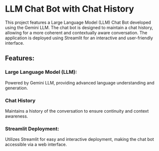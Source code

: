 <h1>LLM Chat Bot with Chat History </h1>

This project features a Large Language Model (LLM) Chat Bot developed using the Gemini LLM. The chat bot is designed to maintain a chat history, allowing for a more coherent and contextually aware conversation. The application is deployed using Streamlit for an interactive and user-friendly interface.

<h2>Features:</h2>
<h3>Large Language Model (LLM):</h3> Powered by Gemini LLM, providing advanced language understanding and generation.
<h3>Chat History</h3> Maintains a history of the conversation to ensure continuity and context awareness.
<h3>Streamlit Deployment:</h3> Utilizes Streamlit for easy and interactive deployment, making the chat bot accessible via a web interface.
